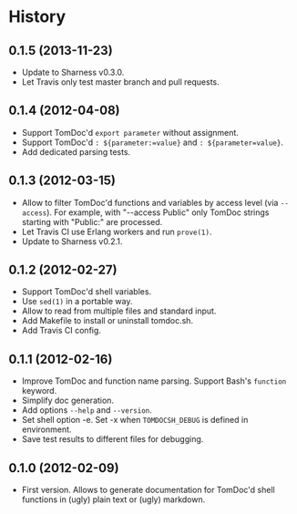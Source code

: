 History
=======

0.1.5 (2013-11-23)
------------------

* Update to Sharness v0.3.0.
* Let Travis only test master branch and pull requests.

0.1.4 (2012-04-08)
------------------

* Support TomDoc'd `export parameter` without assignment.
* Support TomDoc'd `: ${parameter:=value}` and `: ${parameter=value}`.
* Add dedicated parsing tests.

0.1.3 (2012-03-15)
------------------

* Allow to filter TomDoc'd functions and variables by access level (via
  `--access`). For example, with "--access Public" only TomDoc strings starting
  with "Public:" are processed.
* Let Travis CI use Erlang workers and run `prove(1)`.
* Update to Sharness v0.2.1.

0.1.2 (2012-02-27)
------------------

* Support TomDoc'd shell variables.
* Use `sed(1)` in a portable way.
* Allow to read from multiple files and standard input.
* Add Makefile to install or uninstall tomdoc.sh.
* Add Travis CI config.

0.1.1 (2012-02-16)
------------------

* Improve TomDoc and function name parsing. Support Bash's `function` keyword.
* Simplify doc generation.
* Add options `--help` and `--version`.
* Set shell option -e. Set -x when `TOMDOCSH_DEBUG` is defined in environment.
* Save test results to different files for debugging.

0.1.0 (2012-02-09)
------------------

* First version. Allows to generate documentation for TomDoc'd shell functions
  in (ugly) plain text or (ugly) markdown.
